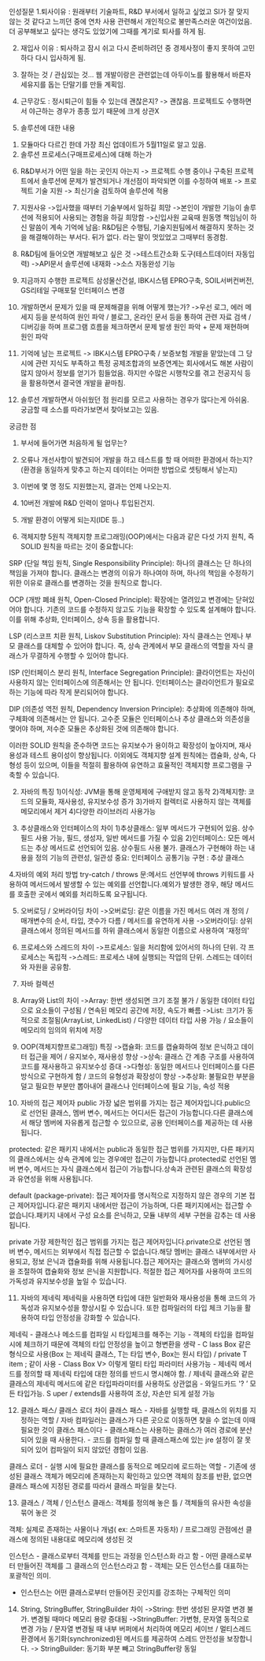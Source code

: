 인성질문
1.퇴사이유 : 원래부터 기술파트, R&D 부서에서 일하고 싶었고 SI가 잘 맞지 않는 것 같다고 느끼던 중에 연차 사용 관련해서 개인적으로 불만족스러운 여건이었음. 더 공부해보고 싶다는 생각도 있었기에 그때를 계기로 퇴사를 하게 됨.

2. 재입사 이유 : 퇴사하고 잠시 쉬고 다시 준비하려던 중 경제사정이 좋지 못하여 고민하다 다시 입사하게 됨.

3. 잘하는 것 / 관심있는 것...
웹 개발이랑은 관련없는데 아두이노를 활용해서 바른자세유지를 돕는 단말기를 만들 계획임.

4. 근무강도 : 정시퇴근이 힘들 수 있는데 괜찮은지? -> 괜찮음. 프로젝트도 수행하면서 야근하는 경우가 종종 있기 때문에 크게 상관X

5. 솔루션에 대한 내용
1) 모듈마다 다르긴 한데 가장 최신 업데이트가 5월11일로 알고 있음.
2) 솔루션 프로세스(구매프로세스)에 대해 하는가

6. R&D부서가 어떤 일을 하는 곳인지 아는지 
-> 프로젝트 수행 중이나 구축된 프로젝트에서 솔루션에 문제가 발견되거나 개선점이 파악되면 이를 수정하여 배포
-> 프로젝트 기술 지원
-> 최신기술 검토하여 솔루션에 적용

7. 지원사유
->입사했을 때부터 기술부에서 일하길 희망
->본인이 개발한 기능이 솔루션에 적용되어 사용되는 경험을 하길 희망함
->신입사원 교육때 원동명 책임님이 하신 말씀이 계속 기억에 남음: R&D팀은 수행팀, 기술지원팀에서 해결하지 못하는 것을 해결해야하는 부서다. 뒤가 없다. 라는 말이 멋있었고 그때부터 동경함.

8. R&D팀에 들어오면 개발해보고 싶은 것
->테스트간소화 도구(테스트데이터 자동입력)
->API문서 솔루션에 내재화
->소스 자동완성 기능

9. 지금까지 수행한 프로젝트
삼성물산건설, IBK시스템 EPRO구축, SOIL서버컨버전, GS리테일 구매포탈 인터페이스 변경

10. 개발하면서 문제가 있을 때 문제해결을 위해 어떻게 했는가?
->우선 로그, 에러 메세지 등을 분석하여 원인 파악 / 블로그, 온라인 문서 등을 통하여 관련 자료 검색 / 디버깅을 하며 프로그램 흐름을 체크하면서 문제 발생 원인 파악 + 문제 재현하며 원인 파악

11. 기억에 남는 프로젝트
-> IBK시스템 EPRO구축 / 보증보험 개발을 맡았는데 그 당시에 관련 지식도 부족하고 특정 공제조합과의 보증연계는 회사에서도 해본 사람이 많지 않아서 정보를 얻기가 힘들었음. 하지만 수많은 시행착오를 겪고 전공지식 등을 활용하면서 결국엔 개발을 끝마침.

12. 솔루션 개발하면서 아쉬웠던 점
원리를 모르고 사용하는 경우가 많다는게 아쉬움. 궁금할 때 소스를 따라가보면서 찾아보고는 있음.

궁금한 점
1. 부서에 들어가면 처음하게 될 업무는?
2. 오류나 개선사항이 발견되어 개발을 하고 테스트를 할 때 어떠한 환경에서 하는지?(환경을 동일하게 맞추고 하는지 데이터는 어떠한 방법으로 셋팅해서 넣는지)
3. 이번에 몇 명 정도 지원했는지, 결과는 언제 나오는지.
4. 10버전 개발에 R&D 인력이 얼마나 투입된건지.
5. 개발 환경이 어떻게 되는지(IDE 등..)



1. 객체지향 5원칙
객체지향 프로그래밍(OOP)에서는 다음과 같은 다섯 가지 원칙, 즉 SOLID 원칙을 따르는 것이 중요합니다:

SRP (단일 책임 원칙, Single Responsibility Principle): 하나의 클래스는 단 하나의 책임을 가져야 합니다. 클래스는 변경의 이유가 하나여야 하며, 하나의 책임을 수정하기 위한 이유로 클래스를 변경하는 것을 원칙으로 합니다.

OCP (개방 폐쇄 원칙, Open-Closed Principle): 확장에는 열려있고 변경에는 닫혀있어야 합니다. 기존의 코드를 수정하지 않고도 기능을 확장할 수 있도록 설계해야 합니다. 이를 위해 추상화, 인터페이스, 상속 등을 활용합니다.

LSP (리스코프 치환 원칙, Liskov Substitution Principle): 자식 클래스는 언제나 부모 클래스를 대체할 수 있어야 합니다. 즉, 상속 관계에서 부모 클래스의 역할을 자식 클래스가 무결하게 수행할 수 있어야 합니다.

ISP (인터페이스 분리 원칙, Interface Segregation Principle): 클라이언트는 자신이 사용하지 않는 인터페이스에 의존해서는 안 됩니다. 인터페이스는 클라이언트가 필요로 하는 기능에 따라 작게 분리되어야 합니다.

DIP (의존성 역전 원칙, Dependency Inversion Principle): 추상화에 의존해야 하며, 구체화에 의존해서는 안 됩니다. 고수준 모듈은 인터페이스나 추상 클래스와 의존성을 맺어야 하며, 저수준 모듈은 추상화된 것에 의존해야 합니다.

이러한 SOLID 원칙을 준수하면 코드는 유지보수가 용이하고 확장성이 높아지며, 재사용성과 테스트 용이성이 향상됩니다. 이외에도 객체지향 설계 원칙에는 캡슐화, 상속, 다형성 등이 있으며, 이들을 적절히 활용하여 유연하고 효율적인 객체지향 프로그램을 구축할 수 있습니다.

2. 자바의 특징
1)이식성: JVM을 통해 운영체제에 구애받지 않고 동작
2)객체지향: 코드의 모듈화, 재사용성, 유지보수성 증가
3)가바지 컬렉터로 사용하지 않는 객체를 메모리에서 제거
4)다양한 라이브러리 사용가능

3. 추상클래스와 인터페이스의 차이
1)추상클래스: 일부 메서드가 구현되어 있음. 상수 필드 사용 가능, 필드, 생성자, 일반 메서드를 가질 수 있음
2)인터페이스: 모든 메서드는 추상 메서드로 선언되어 있음. 상수필드 사용 불가. 클래스가 구현해야 하는 내용을 정의
기능의 관련성, 일관성 중요: 인터페이스
공통기능 구현 : 추상 클래스

4.자바의 예외 처리 방법
try-catch   / throws 문:메서드 선언부에 throws 키워드를 사용하여 메서드에서 발생할 수 있는 예외를 선언합니다.예외가 발생한 경우, 해당 메서드를 호출한 곳에서 예외를 처리하도록 요구됩니다.

5. 오버로딩 / 오버라이딩 차이
->오버로딩: 같은 이름을 가진 메서드 여러 개 정의 / 매개변수의 순서, 타입, 갯수가 다름 / 메서드를 유연하게 사용 
->오버라이딩: 상위 클래스에서 정의된 메서드를 하위 클래스에서 동일한 이름으로 사용하여 '재정의'

6. 프로세스와 스레드의 차이
->프로세스: 일을 처리함에 있어서의 하나의 단위. 각 프로세스는 독립적
->스레드: 프로세스 내에 실행되는 작업의 단위. 스레드는 데이터와 자원을 공유함.

7. 자바 컬렉션

8. Array와 List의 차이
->Array: 한번 생성되면 크기 조절 불가 / 동일한 데이터 타입으로 요소들이 구성됨 / 연속된 메모리 공간에 저장, 속도가 빠름
->List: 크기가 동적으로 조절됨(ArrayList, LinkedList) / 다양한 데이터 타입 사용 가능 / 요소들이 메모리의 임의의 위치에 저장

9. OOP(객체지향프로그래밍) 특징
->캡슐화: 코드를 캡슐화하여 정보 은닉하고 데이터 접근을 제어 / 유지보수, 재사용성 향상
->상속: 클래스 간 계층 구조를 사용하여 코드를 재사용하고 유지보수성 증대
->다형성: 동일한 메서드나 인터페이스를 다른 방식으로 구현하게 함 / 코드의 유형성과 확장성이 향상
->추상화: 불필요한 부분을 덜고 필요한 부분만 뽑아내어 클래스나 인터페이스에 필요 기능, 속성 적용

10. 자바의 접근 제어자
public
가장 넓은 범위를 가지는 접근 제어자입니다.public으로 선언된 클래스, 멤버 변수, 메서드는 어디서든 접근이 가능합니다.다른 클래스에서 해당 멤버에 자유롭게 접근할 수 있으므로, 공용 인터페이스를 제공하는 데 사용됩니다.

protected:
같은 패키지 내에서는 public과 동일한 접근 범위를 가지지만, 다른 패키지의 클래스에서는 상속 관계에 있는 경우에만 접근이 가능합니다.protected로 선언된 멤버 변수, 메서드는 자식 클래스에서 접근이 가능합니다.상속과 관련된 클래스의 확장성과 유연성을 위해 사용됩니다.

default (package-private):
접근 제어자를 명시적으로 지정하지 않은 경우의 기본 접근 제어자입니다.같은 패키지 내에서만 접근이 가능하며, 다른 패키지에서는 접근할 수 없습니다.패키지 내에서 구성 요소를 은닉하고, 모듈 내부의 세부 구현을 감추는 데 사용됩니다.

private
가장 제한적인 접근 범위를 가지는 접근 제어자입니다.private으로 선언된 멤버 변수, 메서드는 외부에서 직접 접근할 수 없습니다.해당 멤버는 클래스 내부에서만 사용되고, 정보 은닉과 캡슐화를 위해 사용됩니다.접근 제어자는 클래스와 멤버의 가시성을 조절하여 캡슐화와 정보 은닉을 지원합니다. 적절한 접근 제어자를 사용하여 코드의 가독성과 유지보수성을 높일 수 있습니다.


11. 자바의 제네릭
제네릭을 사용하면 타입에 대한 일반화와 재사용성을 통해 코드의 가독성과 유지보수성을 향상시킬 수 있습니다. 또한 컴파일러의 타입 체크 기능을 활용하여 타입 안정성을 강화할 수 있습니다.

제네릭 -   클래스나 메소드를 컴파일 시 타입체크를 해주는 기능 -   객체의 타입을 컴파일 시에 체크하기 때문에 객체의 타입 안정성을 높이고 형변환을 생략 -   C lass   Box   같은 형식으로 사용(Box 는 제네릭 클래스,  T는 타입 변수,   Box는 원시 타입)   /   private   T   item ;    같이 사용 -   Class   Box   V>   이렇게 멀티 타입 파라미터 사용가능 -   제네릭 메서드를 정의할 때 제네릭 타입에 대한 정의를 반드시 명시해야 함.   /   제네릭 클래스와 같은 클래스의 제네릭 메서드에 같은 타입파라미터를 사용하도 상관없음 -   와일드카드 '? ’  모든 타입가능.  S uper   / extends를 사용하여 조상,   자손만 되게 설정 가능 


12. 클래스 패스/ 클래스 로더 차이
클래스 패스  -   자바를 실행할 때,   클래스의 위치를 지정하는 역할 /   자바 컴파일러는 클래스가 다른 곳으로 이동하면 찾을 수 없는데 이때 필요한 것이 클래스 패스이다 -   클래스패스는 사용하는 클래스가 여러 경로에 분산되어 있을 때 사용한다. -   코드를 컴파일 할 때 클래스패스에 있는 jre 설정이 잘 못되어 있어 컴파일이 되지 않았던 경험이 있음.     

클래스 로더 -   실행 시에 필요한 클래스를 동적으로 메모리에 로드하는 역할 -   기존에 생성된 클래스 객체가 메모리에 존재하는지 확인하고 있으면 객체의 참조를 반환,   없으면 클래스 패스에 지정된 경로를 따라서 클래스 파일을 찾는다. 

13. 클래스 / 객체 / 인스턴스 
클래스:   객체를 정의해 놓은 틀 /   객체들의 유사한 속성을 묶어 놓은 것 

객체:   실제로 존재하는 사물이나 개념( ex:  스마트폰 자동차)  /  프로그래밍 관점에선 클래스에 정의된 내용대로 메모리에 생성된 것 

인스턴스 -   클래스로부터 객체를 만드는 과정을 인스턴스화 라고 함 -   어떤 클래스로부터 만들어진 객체를 그 클래스의 인스턴스라고 함 -   객체는 모든 인스턴스를 대표하는 포괄적인 의미. 
-   인스턴스는 어떤 클래스로부터 만들어진 곳인지를 강조하는 구체적인 의미 

14. String, StringBuffer, StringBuilder 차이
->String: 한번 생성된 문자열 변경 불가. 변경될 때마다 메모리 용량 증대됨
->StringBuffer: 가변형, 문자열 동적으로 변경 가능 / 문자열 변경될 때 내부 버퍼에서 처리하여 메모리 세이브 / 멀티스레드 환경에서 동기화(synchronized)된 메서드를 제공하여 스레드 안전성을 보장합니다. 
-> StringBuilder: 동기화 부분 빼고 StringBuffer랑 동일



